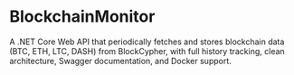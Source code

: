 # BlockchainMonitor
A .NET Core Web API that periodically fetches and stores blockchain data (BTC, ETH, LTC, DASH) from BlockCypher, with full history tracking, clean architecture, Swagger documentation, and Docker support.
